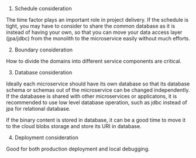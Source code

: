 1. Schedule consideration

The time factor plays an important role in project delivery. If the schedule is tight, you may have to consider to share the common database as it is instead of having your own, so that you can move your data access layer (jpa/jdbc) from the monolith to the microservice easily without much efforts.

2. Boundary consideration

How to divide the domains into different service components are critical.

3. Database consideration

Ideally each microservice should have its own database so that its database schema or schemas out of the microservice can be changed independently. If the databasee is shared with other microservices or applicatons, it is recommended to use low level database operation, such as jdbc instead of jpa for relational database.

If the binary content is stored in database, it can be a good time to move it to the cloud blobs storage and store its URI in database.

4. Deployment consideration

Good for both production deployment and local debugging. 
